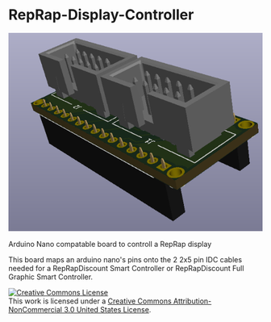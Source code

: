 # RepRap-Display-Controller

![alt text](https://github.com/VoronDesign/Voron-Hardware/blob/master/Nano_Display/Images/Overview%20Render.PNG?raw=true)

Arduino Nano compatable board to controll a RepRap display

This board maps an arduino nano's pins onto the 2 2x5 pin IDC cables needed for a RepRapDiscount Smart Controller or RepRapDiscount Full Graphic Smart Controller.

<a rel="license" href="http://creativecommons.org/licenses/by-nc/3.0/us/"><img alt="Creative Commons License" style="border-width:0" src="https://i.creativecommons.org/l/by-nc/3.0/us/88x31.png" /></a><br />This work is licensed under a <a rel="license" href="http://creativecommons.org/licenses/by-nc/3.0/us/">Creative Commons Attribution-NonCommercial 3.0 United States License</a>.
